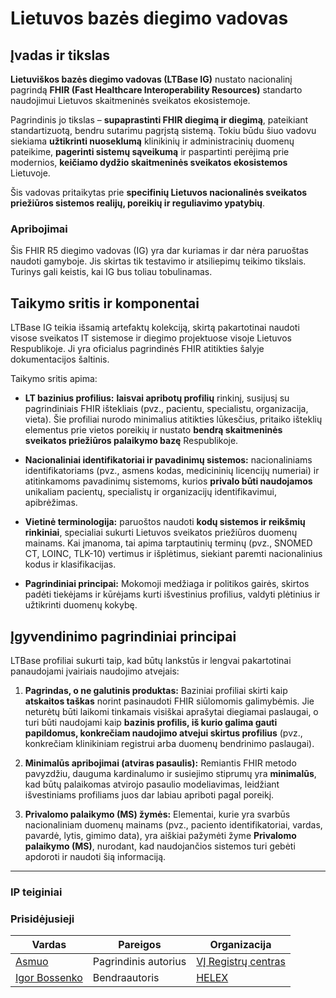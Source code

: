 # Lietuvos bazės diegimo vadovas

## Įvadas ir tikslas

**Lietuviškos bazės diegimo vadovas (LTBase IG)** nustato nacionalinį pagrindą **FHIR (Fast Healthcare Interoperability Resources)** standarto naudojimui Lietuvos skaitmeninės sveikatos ekosistemoje.

Pagrindinis jo tikslas – **supaprastinti FHIR diegimą ir diegimą**, pateikiant standartizuotą, bendru sutarimu pagrįstą sistemą. Tokiu būdu šiuo vadovu siekiama **užtikrinti nuoseklumą** klinikinių ir administracinių duomenų pateikime, **pagerinti sistemų sąveikumą** ir paspartinti perėjimą prie modernios, **keičiamo dydžio skaitmeninės sveikatos ekosistemos** Lietuvoje.

Šis vadovas pritaikytas prie **specifinių Lietuvos nacionalinės sveikatos priežiūros sistemos realijų, poreikių ir reguliavimo ypatybių**.

### Apribojimai

Šis FHIR R5 diegimo vadovas (IG) yra dar kuriamas ir dar nėra paruoštas naudoti gamyboje. Jis skirtas tik testavimo ir atsiliepimų teikimo tikslais. Turinys gali keistis, kai IG bus toliau tobulinamas.

## Taikymo sritis ir komponentai

LTBase IG teikia išsamią artefaktų kolekciją, skirtą pakartotinai naudoti visose sveikatos IT sistemose ir diegimo projektuose visoje Lietuvos Respublikoje. Ji yra oficialus pagrindinės FHIR atitikties šalyje dokumentacijos šaltinis.

Taikymo sritis apima:

- **LT bazinius profilius:** **laisvai apribotų profilių** rinkinį, susijusį su pagrindiniais FHIR ištekliais (pvz., pacientu, specialistu, organizacija, vieta). Šie profiliai nurodo minimalius atitikties lūkesčius, pritaiko išteklių elementus prie vietos poreikių ir nustato **bendrą skaitmeninės sveikatos priežiūros palaikymo bazę** Respublikoje.
- **Nacionaliniai identifikatoriai ir pavadinimų sistemos:** nacionaliniams identifikatoriams (pvz., asmens kodas, medicininių licencijų numeriai) ir atitinkamoms pavadinimų sistemoms, kurios **privalo būti naudojamos** unikaliam pacientų, specialistų ir organizacijų identifikavimui, apibrėžimas.
- **Vietinė terminologija:** paruoštos naudoti **kodų sistemos ir reikšmių rinkiniai**, specialiai sukurti Lietuvos sveikatos priežiūros duomenų mainams. Kai įmanoma, tai apima tarptautinių terminų (pvz., SNOMED CT, LOINC, TLK-10) vertimus ir išplėtimus, siekiant paremti nacionalinius kodus ir klasifikacijas.

- **Pagrindiniai principai:** Mokomoji medžiaga ir politikos gairės, skirtos padėti tiekėjams ir kūrėjams kurti išvestinius profilius, valdyti plėtinius ir užtikrinti duomenų kokybę.

## Įgyvendinimo pagrindiniai principai

LTBase profiliai sukurti taip, kad būtų lankstūs ir lengvai pakartotinai panaudojami įvairiais naudojimo atvejais:

1. **Pagrindas, o ne galutinis produktas:** Baziniai profiliai skirti kaip **atskaitos taškas** norint pasinaudoti FHIR siūlomomis galimybėmis. Jie neturėtų būti laikomi tinkamais visiškai aprašytai diegiamai paslaugai, o turi būti naudojami kaip **bazinis profilis, iš kurio galima gauti papildomus, konkrečiam naudojimo atvejui skirtus profilius** (pvz., konkrečiam klinikiniam registrui arba duomenų bendrinimo paslaugai).
2. **Minimalūs apribojimai (atviras pasaulis):** Remiantis FHIR metodo pavyzdžiu, dauguma kardinalumo ir susiejimo stiprumų yra **minimalūs**, kad būtų palaikomas atvirojo pasaulio modeliavimas, leidžiant išvestiniams profiliams juos dar labiau apriboti pagal poreikį.

3. **Privalomo palaikymo (MS) žymės:** Elementai, kurie yra svarbūs nacionaliniam duomenų mainams (pvz., paciento identifikatoriai, vardas, pavardė, lytis, gimimo data), yra aiškiai pažymėti žyme **Privalomo palaikymo (MS)**, nurodant, kad naudojančios sistemos turi gebėti apdoroti ir naudoti šią informaciją.

---

### IP teiginiai
<!-- { // dar nepalaiko i18n IG leidėjuje: % include ip-statements.xhtml %} -->

### Prisidėjusieji

| Vardas | Pareigos | Organizacija |
| ------------------------------------------------------------ | --------------------------------------------- | ---------------------------------------------------- |
| [Asmuo](#) | Pagrindinis autorius           | [VĮ Registrų centras](https://www.registrucentras.lt)               |
| [Igor Bossenko](https://about.askigor.eu)     | Bendraautoris  | [HELEX](https://helex.health) |

